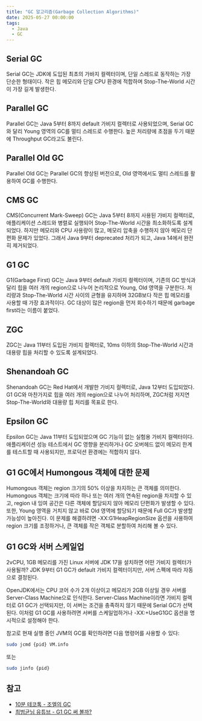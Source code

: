 ```yaml
---
title: "GC 알고리즘(Garbage Collection Algorithms)"
date: 2025-05-27 00:00:00
tags: 
  - Java
  - GC
---
```


## Serial GC

Serial GC는 JDK에 도입된 최초의 가바지 컬렉터이며, 단일 스레드로 동작하는 가장 단순한 형태이다. 
작은 힙 메모리와 단일 CPU 환경에 적합하며 Stop-The-World 시간이 가장 길게 발생한다.

## Parallel GC

Parallel GC는 Java 5부터 8까지 default 가비지 컬렉터로 사용되었으며, 
Serial GC와 달리 Young 영역의 GC를 멀티 스레드로 수행한다. 
높은 처리량에 초점을 두기 때문에 Throughput GC라고도 불린다.

## Parallel Old GC

Parallel Old GC는 Parallel GC의 향상된 버전으로, 
Old 영역에서도 멀티 스레드를 활용하여 GC를 수행한다.

## CMS GC

CMS(Concurrent Mark-Sweep) GC는 Java 5부터 8까지 사용된 가비지 컬렉터로, 
애플리케이션 스레드와 병렬로 실행되어 Stop-The-World 시간을 최소화하도록 설계되었다. 
하지만 메모리와 CPU 사용량이 많고, 메모리 압축을 수행하지 않아 메모리 단편화 문제가 있었다.
그래서 Java 9부터 deprecated 처리가 되고, Java 14에서 완전히 제거되었다.

## G1 GC

G1(Garbage First) GC는 Java 9부터 default 가비지 컬렉터이며, 
기존의 GC 방식과 달리 힙을 여러 개의 region으로 나누어 논리적으로 Young, Old 영역을 구분한다. 
처리량과 Stop-The-World 시간 사이의 균형을 유지하며 32GB보다 작은 힙 메모리를 사용할 때 가장 효과적이다. 
GC 대상이 많은 region을 먼저 회수하기 때문에 garbage first라는 이름이 붙었다.

## ZGC

ZGC는 Java 11부터 도입된 가비지 컬렉터로, 
10ms 이하의 Stop-The-World 시간과 대용량 힙을 처리할 수 있도록 설계되었다.

## Shenandoah GC

Shenandoah GC는 Red Hat에서 개발한 가비지 컬렉터로, Java 12부터 도입되었다. 
G1 GC와 마찬가지로 힙을 여러 개의 region으로 나누어 처리하며, 
ZGC처럼 저지연 Stop-The-World와 대용량 힙 처리를 목표로 한다.

## Epsilon GC

Epsilon GC는 Java 11부터 도입되었으며 GC 기능이 없는 실험용 가비지 컬렉터이다. 
애플리케이션 성능 테스트에서 GC 영향을 분리하거나 GC 오버헤드 없이 메모리 한계를 테스트할 때 사용되지만, 
프로덕션 환경에는 적합하지 않다.

## G1 GC에서 Humongous 객체에 대한 문제

Humongous 객체는 region 크기의 50% 이상을 차지하는 큰 객체를 의미한다. 
Humongous 객체는 크기에 따라 하나 또는 여러 개의 연속된 region을 차지할 수 있고, 
region 내 잉여 공간은 다른 객체에 할당되지 않아 메모리 단편화가 발생할 수 있다. 
또한, Young 영역을 거치지 않고 바로 Old 영역에 할당되기 때문에 Full GC가 발생할 가능성이 높아진다. 
이 문제를 해결하려면 -XX:G1HeapRegionSize 옵션을 사용하여 region 크기를 조정하거나, 
큰 객체를 작은 객체로 분할하여 처리해 볼 수 있다.


## G1 GC와 서버 스케일업

2vCPU, 1GB 메모리를 가진 Linux 서버에 JDK 17을 설치하면 어떤 가비지 컬렉터가 사용될까?
JDK 9부터 G1 GC가 default 가비지 컬렉터이지만, 서버 스펙에 따라 자동으로 결정된다.

OpenJDK에서는 CPU 코어 수가 2개 이상이고 메모리가 2GB 이상일 경우 서버를 Server-Class Machine으로 인식한다. 
Server-Class Machine이라면 가비지 컬렉터로 G1 GC가 선택되지만, 
이 서버는 조건을 충족하지 않기 때문에 Serial GC가 선택된다. 
이처럼 G1 GC를 사용하려면 서버를 스케일업하거나 -XX:+UseG1GC 옵션을 명시적으로 설정해야 한다.

참고로 현재 실행 중인 JVM의 GC를 확인하려면 다음 명령어를 사용할 수 있다:

```bash
sudo jcmd {pid} VM.info
```

또는

```bash
sudo jinfo {pid}
```

## 참고

- [10분 테코톡 - 조엘의 GC](https://www.youtube.com/watch?v=FMUpVA0Vvjw)
- [최범균님 유튜브 - G1 GC 써 볼까?](https://www.youtube.com/watch?v=H4yuuYXK8_o)
